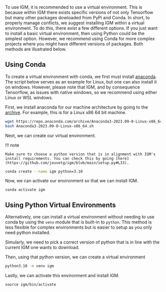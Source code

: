 To use IGM, it is recommended to use a virtual environment. This is because within IGM there exists specific versions of not only Tensorflow but many other packages dowloaded from PyPi and Conda. In short, to properly manage conflicts, we suggest installing IGM within a virtual environment. To do this, there exist a few different options. If you just want to install a basic virtual environment, then using Python could be the simplest option. However, we recommend using Conda for more complex projects where you might have different versions of packages. Both methods are illustrated below.

## Using Conda

To create a virtual environment with conda, we first must install [anaconda](). The script below serves as an example for Linux, but one can also install it on windows. However, please note that IGM, and by consequence Tensorflow, as issues with native windows, so we recommend using either Linux or WSL windows. 

First, we install anaconda for our machine architecture by going to the [archive](https://repo.anaconda.com/archive/). For example, this is for a Linux x86 64 bit machine.

```bash
wget https://repo.anaconda.com/archive/Anaconda3-2023.09-0-Linux-x86_64.sh
bash Anaconda3-2023.09-0-Linux-x86_64.sh
```

Next, we can create our virtual environment.

!!! note

	Make sure to choose a python version that is in alignment with IGM's install requirements. You can check this by going [here](https://github.com/jouvetg/igm/blob/main/setup.py#L33).

```bash
conda create --name igm python=3.10
```

Now, we can activate our environment so that we can install IGM.

```
conda activate igm
```

## Using Python Virtual Environments

Alternatively, one can install a virtual environment without needing to use conda by using the `venv` module that is built-in to `python`. This method is less flexible for complex environments but is easier to setup as you only need python installed.

Simularly, we need to pick a correct version of python that is in line with the current IGM one wants to download.

Then, using that python version, we can create a virtual environment

```bash
python3.10 -m venv igm
```

Lastly, we can activate this environment and install IGM.

```
source igm/bin/activate
```